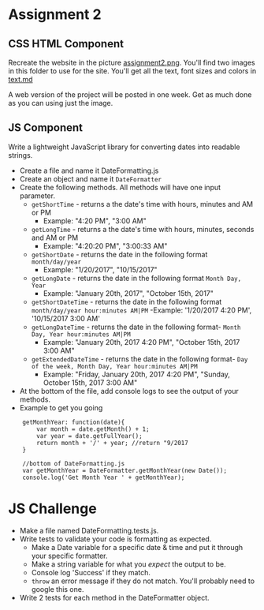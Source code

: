 # Assignment 2


## CSS HTML Component
Recreate the website in the picture [assignment2.png](assignment2.png).  You'll find two images in this folder to use for the site.  You'll get all the text, font sizes and colors in [text.md](text.md)

A web version of the project will be posted in one week. Get as much done as you can using just the image.

## JS Component
Write a lightweight JavaScript library for converting dates into readable strings.

- Create a file and name it DateFormatting.js
- Create an object and name it `DateFormatter`
- Create the following methods.  All methods will have one input parameter.
    - `getShortTime` - returns a the date's time with hours, minutes and AM or PM
        - Example: "4:20 PM", "3:00 AM"
    - `getLongTime` - returns a the date's time with hours, minutes, seconds and AM or PM
        - Example: "4:20:20 PM", "3:00:33 AM"
    - `getShortDate` - returns the date in the following format `month/day/year`
        - Example: "1/20/2017", "10/15/2017"
    - `getLongDate` - returns the date in the following format `Month Day, Year`
        - Example: "January 20th, 2017", "October 15th, 2017"
    - `getShortDateTime` - returns the date in the following format `month/day/year hour:minutes AM|PM`
        -Example: '1/20/2017 4:20 PM', '10/15/2017 3:00 AM'
    - `getLongDateTime` - returns the date in the following format- `Month Day, Year hour:minutes AM|PM`
        - Example: "January 20th, 2017 4:20 PM", "October 15th, 2017 3:00 AM"
    - `getExtendedDateTime` - returns the date in the following format- `Day of the week, Month Day, Year hour:minutes AM|PM`
        - Example: "Friday, January 20th, 2017 4:20 PM", "Sunday, October 15th, 2017 3:00 AM"
- At the bottom of the file, add console logs to see the output of your methods.        
- Example to get you going
```
    getMonthYear: function(date){
        var month = date.getMonth() + 1;
        var year = date.getFullYear();
        return month + '/' + year; //return "9/2017
    }

    //bottom of DateFormatting.js
    var getMonthYear = DateFormatter.getMonthYear(new Date());
    console.log('Get Month Year ' + getMonthYear);
```
# JS Challenge
- Make a file named DateFormatting.tests.js. 
- Write tests to validate your code is formatting as expected.
    - Make a Date variable for a specific date & time and put it through your specific formatter.
    - Make a string variable for what you _expect_ the output to be.
    - Console log 'Success' if they match.
    - `throw` an error message if they do not match.  You'll probably need to google this one.
- Write 2 tests for each method in the DateFormatter object.
